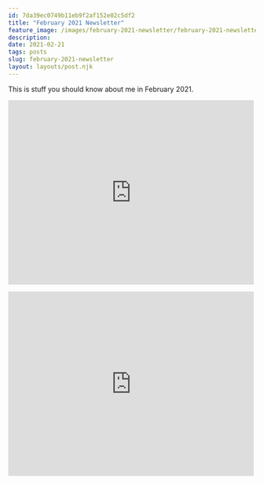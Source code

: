 ```yaml
---
id: 7da39ec0749b11eb9f2af152e02c5df2
title: "February 2021 Newsletter"
feature_image: /images/february-2021-newsletter/february-2021-newsletter.jpg
description:
date: 2021-02-21
tags: posts
slug: february-2021-newsletter
layout: layouts/post.njk
---
```


This is stuff you should know about me in February 2021.

<embed src="https://drive.google.com/viewerng/
viewer?embedded=true&url=https://documentcloud.adobe.com/link/track?uri=urn:aaid:scds:US:ca6b89be-9aa7-4459-af41-6462c0e304d7" width="500" height="375">

<embed src="https://drive.google.com/file/d/1hlT8HE7KbGxE7ynjG4l0jz4GjqzMRmck/view?usp=sharing" width="500" height="375"
 type="application/pdf">



<div id="adobe-dc-view" style="width: 800px;"></div>
<script src="https://documentcloud.adobe.com/view-sdk/main.js"></script>
<script type="text/javascript">
	document.addEventListener("adobe_dc_view_sdk.ready", function(){ 
		var adobeDCView = new AdobeDC.View({clientId: "f2e06f572321445290ef34e13e213bc6", divId: "adobe-dc-view"});
		adobeDCView.previewFile({
			content:{location: {url: "/pdf/summaryof20182020.pdf"}},
			metaData:{fileName: "summaryof20182020.pdf"}
		}, {embedMode: "IN_LINE"});
	});
</script>